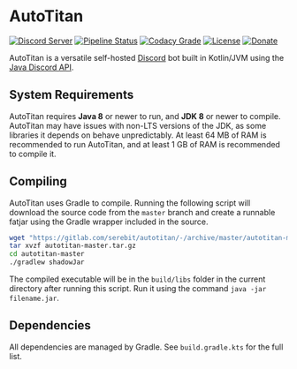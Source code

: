 # AutoTitan
[![Discord Server](https://discordapp.com/api/guilds/279777865434660865/widget.png?style=shield)](https://goo.gl/RGvvbM)
[![Pipeline Status](https://gitlab.com/serebit/autotitan/badges/master/pipeline.svg)](https://gitlab.com/serebit/autotitan/commits/master)
[![Codacy Grade](https://img.shields.io/codacy/grade/4d9ef218ebde4807bb58d6aba7a61772.svg)](https://app.codacy.com/app/serebit/LoggerKt)
[![License](https://img.shields.io/github/license/serebit/loggerkt.svg)](https://github.com/serebit/loggerkt/tree/master/LICENSE.md)
[![Donate](https://img.shields.io/badge/Donate-PayPal-blue.svg)](https://goo.gl/OWpJxJ)

AutoTitan is a versatile self-hosted [Discord](https://discordapp.com) bot built in Kotlin/JVM using the 
[Java Discord API](https://github.com/DV8FromTheWorld/JDA). 

## System Requirements
AutoTitan requires **Java 8** or newer to run, and **JDK 8** or newer to compile. AutoTitan may have issues with non-LTS 
versions of the JDK, as some libraries it depends on behave unpredictably. At least 64 MB of RAM is recommended
to run AutoTitan, and at least 1 GB of RAM is recommended to compile it.

## Compiling
AutoTitan uses Gradle to compile. Running the following script will download the source code from the `master`
branch and create a runnable fatjar using the Gradle wrapper included in the source.
```bash
wget "https://gitlab.com/serebit/autotitan/-/archive/master/autotitan-master.tar.gz"
tar xvzf autotitan-master.tar.gz
cd autotitan-master
./gradlew shadowJar
```
The compiled executable will be in the `build/libs` folder in the current directory after running this script.
Run it using the command `java -jar filename.jar`.

## Dependencies
All dependencies are managed by Gradle. See `build.gradle.kts` for the full list.
